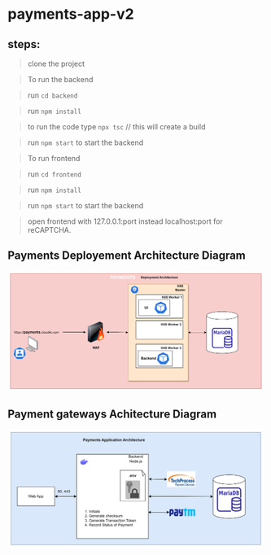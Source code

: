 # payments-app-v2

## steps:
>clone the project

>To run the backend

>run ```cd backend```

>run ```npm install``` 

>to run the code type ```npx tsc``` // this will create a build 

>run ```npm start``` to start the backend 

>To run frontend

>run ```cd frontend```

>run ```npm install``` 

>run ```npm start``` to start the backend 

>open frontend with 127.0.0.1:port instead localhost:port for reCAPTCHA.

## Payments Deployement Architecture Diagram
> 
![Getting Started](./backend/docs/images/payments_architecture.png)

## Payment gateways Achitecture Diagram
![Getting Started](./backend/docs/images/payment_gateways_architecture.png)